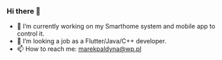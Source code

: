 ### Hi there 👋

- 🔭 I’m currently working on my Smarthome system and mobile app to control it.
- 👯 I’m looking a job as a Flutter/Java/C++ developer.
- 📫 How to reach me: marekpaldyna@wp.pl
